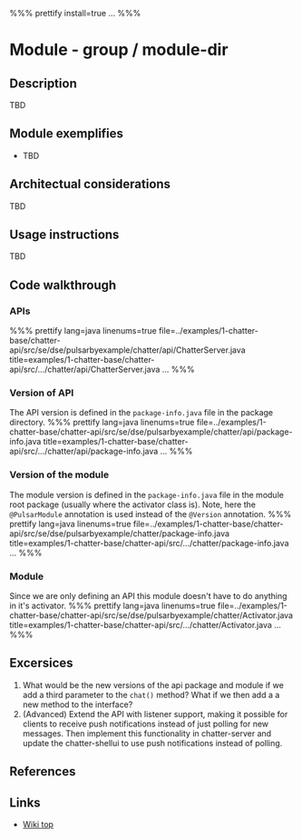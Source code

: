 %%% prettify install=true
...
%%%

# Module - group / module-dir

## Description
TBD

## Module exemplifies
* TBD

## Architectual considerations
TBD

## Usage instructions
TBD

## Code walkthrough
### APIs
%%% prettify lang=java linenums=true file=../examples/1-chatter-base/chatter-api/src/se/dse/pulsarbyexample/chatter/api/ChatterServer.java title=examples/1-chatter-base/chatter-api/src/.../chatter/api/ChatterServer.java
...
%%%

### Version of API
The API version is defined in the `package-info.java` file in the package directory.
%%% prettify lang=java linenums=true file=../examples/1-chatter-base/chatter-api/src/se/dse/pulsarbyexample/chatter/api/package-info.java title=examples/1-chatter-base/chatter-api/src/.../chatter/api/package-info.java
...
%%%

### Version of the module
The module version is defined in the `package-info.java` file in the module root package (usually where the activator class is). Note, here the `@PulsarModule` annotation is used instead of the `@Version` annotation.
%%% prettify lang=java linenums=true file=../examples/1-chatter-base/chatter-api/src/se/dse/pulsarbyexample/chatter/package-info.java title=examples/1-chatter-base/chatter-api/src/.../chatter/package-info.java
...
%%%

### Module 
Since we are only defining an API this module doesn't have to do anything in it's activator.
%%% prettify lang=java linenums=true file=../examples/1-chatter-base/chatter-api/src/se/dse/pulsarbyexample/chatter/Activator.java title=examples/1-chatter-base/chatter-api/src/.../chatter/Activator.java
...
%%%

## Excersices
1. What would be the new versions of the api package and module if we add a third parameter to the `chat()` method? What if we then add a a new method to the interface?
2. (Advanced) Extend the API with listener support, making it possible for clients to receive push notifications instead of just polling for new messages. Then implement this functionality in chatter-server and update the chatter-shellui to use push notifications instead of polling.

## References


## Links
* [Wiki top](/pulsar/rs/se.dse.pulsar.devtools.wiki.api.Wiki/index)